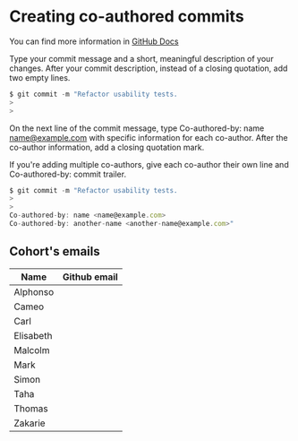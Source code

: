 # Creating co-authored commits

You can find more information in [GitHub Docs](https://docs.github.com/en/github/committing-changes-to-your-project/creating-and-editing-commits/creating-a-commit-with-multiple-authors)

Type your commit message and a short, meaningful description of your changes. After your commit description, instead of a closing quotation, add two empty lines.

```javascript
$ git commit -m "Refactor usability tests.
>
>
```

On the next line of the commit message, type Co-authored-by: name <name@example.com> with specific information for each co-author. After the co-author information, add a closing quotation mark.

If you're adding multiple co-authors, give each co-author their own line and Co-authored-by: commit trailer.

```javascript
$ git commit -m "Refactor usability tests.
>
>
Co-authored-by: name <name@example.com>
Co-authored-by: another-name <another-name@example.com>"
```

## Cohort's emails

| Name | Github email |
| ---- | ------------ |
| Alphonso     |              |
| Cameo     |              |
| Carl     |              |
| Elisabeth     |              |
| Malcolm     |              |
| Mark     |              |
| Simon     |              |
| Taha     |              |
| Thomas     |              |
| Zakarie     |              |
